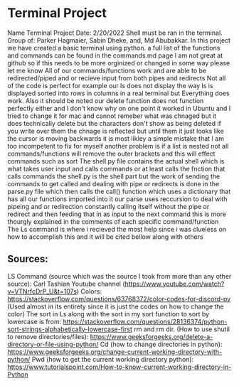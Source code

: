 # Terminal Project
 Name Terminal Project
 Date: 2/20/2022
 Shell must be ran in the terminal. 
 Group of: Parker Hagmaier, Sabin Dheke, and, Md Abubakkar.
 In this project we have created a basic terminal using python.
 a full list of the functions and commands can be found in the commands.md page
 I am not great at github so if this needs to be more orginized or changed in some way please let me know
 All of our commands/functions work and are able to be redirected/piped and or recieve input from both pipes and redirects 
 Not all of the code is perfect for example our ls does not display the way ls is displayed sorted into rows in columns in a real terminal but 
 Everything does work. Also it should be noted our delete function does not function perfectly either and I don't know why on one point it worked
 in Ubuntu and I tried to change it for mac and cannot remeber what was chnaged but it does technically delete but the characters don't show 
 as being deleted if you write over them the chnage is reflected but until them it just looks like the cursor is moving backwards 
 it is most likley a simple mistake that I am too incompetent to fix for myself 
 another problem is if a list is nested not all commands/functions will remove the outer brackets and this will effect commands such as sort
 The shell.py file contains the actual shell which is what takes user input and calls commands or at least calls the fnction that calls commands
 the shell.py is the shell part but the work of sending the commands to get called and dealing with pipe or redirects is done in the parse.py file which then
 calls the call() function which uses a dictionary that has all our functions imported into it
 our parse uses reccursion to deal with pipeing and or redirection constantly calling itself without the pipe or redirect and then feeding that in as input to the 
 next command this is more thourgly explained in the comments of each specific command/function 
 The Ls command is where i recieved the most help since i was clueless on how to accomplish this and it will be cited bellow along with others
## Sources:
 LS Command (source which was the source I took from more than any other source): Carl Tashian Youtube channel (https://www.youtube.com/watch?v=VTNrfcDrP_U&t=107s) 
 Colors: https://stackoverflow.com/questions/63768372/color-codes-for-discord-py (Used almost in its entirety since it is just the codes on how to change the color)
 The sort in Ls along with the sort in my sort function to sort by lowercase is from: https://stackoverflow.com/questions/28136374/python-sort-strings-alphabetically-lowercase-first
 rm and rm dir. (How to use shutil to remove directories/files): https://www.geeksforgeeks.org/delete-a-directory-or-file-using-python/
 Cd (how to change directories in python): https://www.geeksforgeeks.org/change-current-working-directory-with-python/
 Pwd (how to get the current working directory python): https://www.tutorialspoint.com/How-to-know-current-working-directory-in-Python
